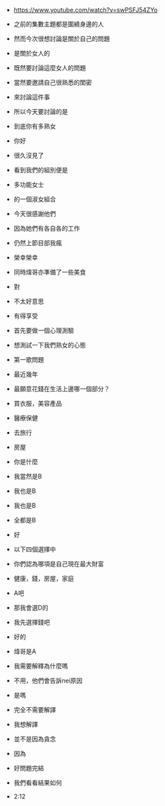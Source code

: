 - https://www.youtube.com/watch?v=swPSFJ54ZYo

- 之前的集數主題都是圍繞身邊的人
- 然而今次很想討論是關於自己的問題
- 是關於女人的
- 既然要討論這麼女人的問題
- 當然要邀請自己很熟悉的閨密
- 來討論這件事
- 所以今天要討論的是
- 到底你有多熟女
- 你好
- 很久沒見了
- 看到我們的組別便是
- 多功能女士
- 的一個淑女組合
- 今天很感謝他們
- 因為她們有各自各的工作
- 仍然上節目部我瘋
- 榮幸榮幸
- 同時煒哥亦準備了一些美食
- 對
- 不太好意思
- 有得享受
- 首先要做一個心理測驗
- 想測試一下我們熟女的心態
- 第一歌問題
- 最近幾年
- 最願意花錢在生活上邊哪一個部分？
- 買衣服，美容產品
- 醫療保健
- 去旅行
- 房屋
- 你是什麼
- 我當然是B
- 我也是B
- 我也是B
- 全都是B
- 好
- 以下四個選擇中
- 你們認為哪項是自己現在最大財富
- 健康，錢，房屋，家庭
- A吧
- 那我會選D的
- 我先選擇錢吧
- 好的
- 煒哥是A
- 我需要解釋為什麼嗎
- 不用，他們會告訴nei原因
- 是嗎
- 完全不需要解譯
- 我想解譯
- 並不是因為貪念
- 因為
- 好問題完結
- 我們看看結果如何
- 2:12
